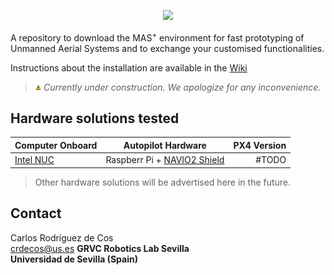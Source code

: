 <p align="center">
<img src="https://github.com/grvcTeam/MASp/blob/master/image/MASp.png" width="30%">
</p>

A repository to download the MAS<sup>+</sup> environment for fast prototyping of Unmanned Aerial Systems and to exchange your customised functionalities.

Instructions about the installation are available in the [Wiki](https://github.com/grvcTeam/MASp/wiki)

> <img src="image/warning.png" width="2%"> *Currently under construction. We apologize for any inconvenience.*

## Hardware solutions tested

| Computer Onboard        |  Autopilot Hardware          | PX4 Version  |
| ------------- |:-------------:| -----:|
| [Intel NUC](https://www.intel.es/content/www/es/es/products/boards-kits/nuc.html)      | Raspberr Pi + [NAVIO2 Shield](https://emlid.com/navio/) | #TODO |

> Other hardware solutions will be advertised here in the future.

## Contact
Carlos Rodríguez de Cos  
crdecos@us.es
**GRVC Robotics Lab Sevilla  
Universidad de Sevilla (Spain)**

